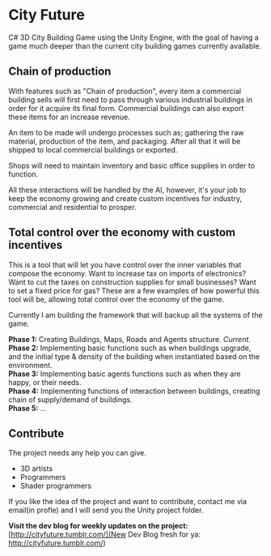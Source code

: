 City Future
=======================

C# 3D City Building Game using the Unity Engine, with the goal of having a game much deeper than the current city building games currently available.

Chain of production
----------------
With features such as "Chain of production", every item a commercial building sells will first need to pass through various industrial buildings in order for it acquire its final form. Commercial buildings can also export these items for an increase revenue.

An item to be made will undergo processes such as; gathering the raw material, production of the item, and packaging. After all that it will be shipped to local commercial buildings or exported.

Shops will need to maintain inventory and basic office supplies in order to function.

All these interactions will be handled by the AI, however, it's your job to keep the economy growing and create custom incentives for industry, commercial and residential to prosper.

Total control over the economy with custom incentives
----------------
This is a tool that will let you have control over the inner variables that compose the economy. Want to increase tax on imports of electronics? Want to cut the taxes on
construction supplies for small businesses? Want to set a fixed price for gas? These are a few examples of how powerful this tool
will be, allowing total control over the economy of the game.


Currently I am building the framework that will backup all the systems of the game.

<b>Phase 1:</b> Creating Buildings, Maps, Roads and Agents structure. <i>Current</i>.   
<b>Phase 2:</b> Implementing basic functions such as when buildings upgrade, and the initial type & density of the building when
 instantiated based on the environment.   
<b>Phase 3:</b> Implementing basic agents functions such as when they are happy, or their needs.   
<b>Phase 4:</b> Implementing functions of interaction between buildings, creating chain of supply/demand of buildings.   
<b>Phase 5:</b> ...   
   
 Contribute
----------------
 The project needs any help you can give.
 <ul><li> 3D artists</li>
 <li> Programmers</li>
 <li> Shader programmers</li>
 </ul>
   
 If you like the idea of the project and want to contribute, contact me via email(in profle) and I will send you the Unity project folder.
      
<b>Visit the dev blog for weekly updates on the project:</b>
[http://cityfuture.tumblr.com/](New Dev Blog fresh for ya: http://cityfuture.tumblr.com/)
